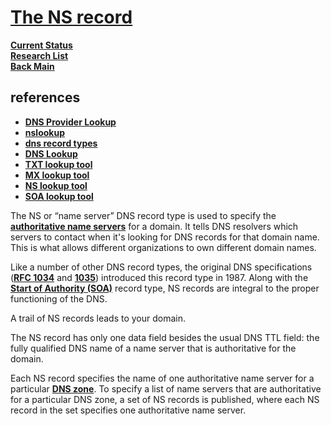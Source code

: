 # **[The NS record](https://www.nslookup.io/learning/dns-record-types/ns/)**

**[Current Status](../../../development/status/weekly/current_status.md)**\
**[Research List](../../research_list.md)**\
**[Back Main](../../../README.md)**

## references

- **[DNS Provider Lookup](https://mxtoolbox.com/DnsLookup.aspx)**
- **[nslookup](https://www.nslookup.io/)**
- **[dns record types](https://www.nslookup.io/learning/dns-record-types/)**
- **[DNS Lookup](https://www.whoisfreaks.com/)**
- **[TXT lookup tool](https://www.nslookup.io/txt-lookup/)**
- **[MX lookup tool](https://www.nslookup.io/mx-lookup/)**
- **[NS lookup tool](https://www.nslookup.io/ns-lookup/)**
- **[SOA lookup tool](https://www.nslookup.io/soa-lookup/)**

The NS or “name server” DNS record type is used to specify the **[authoritative name servers](https://www.nslookup.io/learning/recursive-vs-authoritative-dns/)** for a domain. It tells DNS resolvers which servers to contact when it's looking for DNS records for that domain name. This is what allows different organizations to own different domain names.

Like a number of other DNS record types, the original DNS specifications (**[RFC 1034](https://datatracker.ietf.org/doc/html/rfc1034)** and **[1035](https://datatracker.ietf.org/doc/html/rfc1035)**) introduced this record type in 1987. Along with the **[Start of Authority (SOA)](https://www.nslookup.io/learning/dns-record-types/soa/)** record type, NS records are integral to the proper functioning of the DNS.

A trail of NS records leads to your domain.

The NS record has only one data field besides the usual DNS TTL field: the fully qualified DNS name of a name server that is authoritative for the domain.

Each NS record specifies the name of one authoritative name server for a particular **[DNS zone](https://www.nslookup.io/learning/what-is-a-dns-zone/)**. To specify a list of name servers that are authoritative for a particular DNS zone, a set of NS records is published, where each NS record in the set specifies one authoritative name server.
